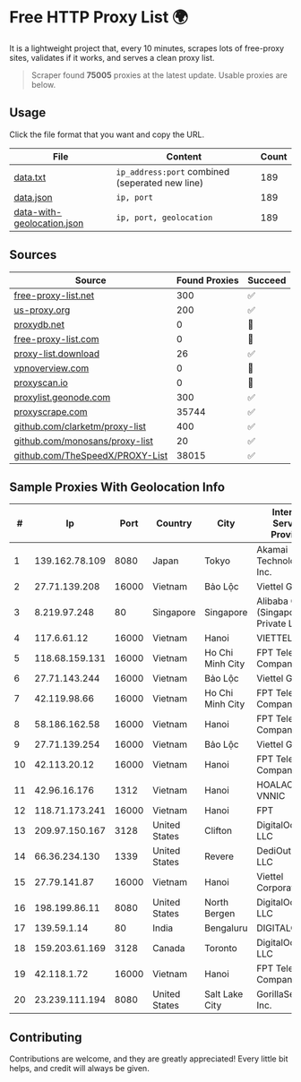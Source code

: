 
# Free HTTP Proxy List 🌍

It is a lightweight project that, every 10 minutes, scrapes lots of free-proxy sites, validates if it works, and serves a clean proxy list.


> Scraper found **75005** proxies at the latest update. Usable proxies are below.

## Usage

Click the file format that you want and copy the URL.


|File|Content|Count|
|----|-------|-----|
|[data.txt](https://raw.githubusercontent.com/themiralay/Proxy-List-World/master/data.txt)|`ip_address:port` combined (seperated new line)|189|
|[data.json](https://raw.githubusercontent.com/themiralay/Proxy-List-World/master/data.json)|`ip, port`|189|
|[data-with-geolocation.json](https://raw.githubusercontent.com/themiralay/Proxy-List-World/master/data-with-geolocation.json)|`ip, port, geolocation`|189|

## Sources

|Source|Found Proxies|Succeed|
|------|-------------|-------|
|[free-proxy-list.net](https://free-proxy-list.net)|300|✅|
|[us-proxy.org](https://www.us-proxy.org)|200|✅|
|[proxydb.net](http://proxydb.net)|0|🚫|
|[free-proxy-list.com](https://free-proxy-list.com/?page=&port=&type%5B%5D=http&type%5B%5D=https&up_time=0&search=Search)|0|🚫|
|[proxy-list.download](https://www.proxy-list.download/HTTP)|26|✅|
|[vpnoverview.com](https://vpnoverview.com/privacy/anonymous-browsing/free-proxy-servers)|0|🚫|
|[proxyscan.io](https://www.proxyscan.io)|0|🚫|
|[proxylist.geonode.com](https://proxylist.geonode.com/api/proxy-list?limit=300&page=1&sort_by=lastChecked&sort_type=desc&protocols=http,https)|300|✅|
|[proxyscrape.com](https://api.proxyscrape.com/v2/?request=displayproxies&protocol=http&timeout=10000&country=all&ssl=all&anonymity=all)|35744|✅|
|[github.com/clarketm/proxy-list](https://raw.githubusercontent.com/clarketm/proxy-list/master/proxy-list-raw.txt)|400|✅|
|[github.com/monosans/proxy-list](https://raw.githubusercontent.com/monosans/proxy-list/main/proxies/http.txt)|20|✅|
|[github.com/TheSpeedX/PROXY-List](https://raw.githubusercontent.com/TheSpeedX/PROXY-List/master/http.txt)|38015|✅|


## Sample Proxies With Geolocation Info

|#|Ip|Port|Country|City|Internet Service Provider|
|-|--|----|-------|----|-------------------------|
|1|139.162.78.109|8080|Japan|Tokyo|Akamai Technologies, Inc.|
|2|27.71.139.208|16000|Vietnam|Bảo Lộc|Viettel Group|
|3|8.219.97.248|80|Singapore|Singapore|Alibaba Cloud (Singapore) Private Limited|
|4|117.6.61.12|16000|Vietnam|Hanoi|VIETTEL|
|5|118.68.159.131|16000|Vietnam|Ho Chi Minh City|FPT Telecom Company|
|6|27.71.143.244|16000|Vietnam|Bảo Lộc|Viettel Group|
|7|42.119.98.66|16000|Vietnam|Ho Chi Minh City|FPT Telecom Company|
|8|58.186.162.58|16000|Vietnam|Hanoi|FPT Telecom Company|
|9|27.71.139.254|16000|Vietnam|Bảo Lộc|Viettel Group|
|10|42.113.20.12|16000|Vietnam|Hanoi|FPT Telecom Company|
|11|42.96.16.176|1312|Vietnam|Hanoi|HOALAC-VNNIC|
|12|118.71.173.241|16000|Vietnam|Hanoi|FPT|
|13|209.97.150.167|3128|United States|Clifton|DigitalOcean, LLC|
|14|66.36.234.130|1339|United States|Revere|DediOutlet, LLC|
|15|27.79.141.87|16000|Vietnam|Hanoi|Viettel Corporation|
|16|198.199.86.11|8080|United States|North Bergen|DigitalOcean, LLC|
|17|139.59.1.14|80|India|Bengaluru|DIGITALOCEAN|
|18|159.203.61.169|3128|Canada|Toronto|DigitalOcean, LLC|
|19|42.118.1.72|16000|Vietnam|Hanoi|FPT Telecom Company|
|20|23.239.111.194|8080|United States|Salt Lake City|GorillaServers, Inc.|



## Contributing

Contributions are welcome, and they are greatly appreciated! Every
little bit helps, and credit will always be given.

